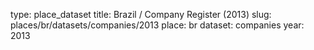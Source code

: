 type: place_dataset
title: Brazil / Company Register (2013)
slug: places/br/datasets/companies/2013
place: br
dataset: companies
year: 2013
